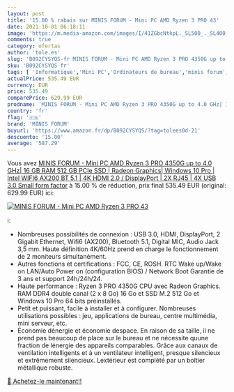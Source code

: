 ```yaml
---
layout: post
title: '15.00 % rabais sur MINIS FORUM - Mini PC AMD Ryzen 3 PRO 43'
date: 2021-10-01 06:18:11
image: 'https://m.media-amazon.com/images/I/41ZGbcNtkpL._SL500_._SL400_.jpg'
comments: true
category: ofertas
author: 'tole.es'
slug: 'B092CYSYQS-fr MINIS FORUM - Mini PC AMD Ryzen 3 PRO 4350G up to 4.0 GHz|...'
sku: 'B092CYSYQS-fr'
tags: [ 'Informatique','Mini PC','Ordinateurs de bureau','minis forum', ]
actualPrice: 535.49 EUR
currency: EUR
price: 535.49
comparePrice: 629.99 EUR
prodname: 'MINIS FORUM - Mini PC AMD Ryzen 3 PRO 4350G up to 4.0 GHz| 16 GB RAM 512 GB PCIe SSD | Radeon Graphics| Windows 10 Pro | Intel WIFI6 AX200 BT 5.1 | 4K HDMI 2.0 / DisplayPort | 2X RJ45 | 4X USB 3.0 Small form factor'
country: 'fr'
flag: '🇫🇷'
brand: 'MINIS FORUM'
buyurl: 'https://www.amazon.fr/dp/B092CYSYQS/?tag=tolees0d-21'
descuento: '15.00'
average: '587.29'
---
```


Vous avez [MINIS FORUM - Mini PC AMD Ryzen 3 PRO 4350G up to 4.0 GHz| 16 GB RAM 512 GB PCIe SSD | Radeon Graphics| Windows 10 Pro | Intel WIFI6 AX200 BT 5.1 | 4K HDMI 2.0 / DisplayPort | 2X RJ45 | 4X USB 3.0 Small form factor](https://www.amazon.fr/dp/B092CYSYQS/?tag=tolees0d-21)  à  15.00 % de réduction, prix final  535.49 EUR (original: 629.99 EUR) ici:

[![MINIS FORUM - Mini PC AMD Ryzen 3 PRO 43](https://m.media-amazon.com/images/I/41ZGbcNtkpL._SL500_._SL400_.jpg)](https://www.amazon.fr/dp/B092CYSYQS/?tag=tolees0d-21)

ℹ️:

- Nombreuses possibilités de connexion : USB 3.0, HDMI, DisplayPort, 2 Gigabit Ethernet, Wifi6 (AX200), Bluetooth 5.1, Digital MIC, Audio Jack 3,5 mm. Haute définition 4K/60Hz prend en charge le fonctionnement de 2 moniteurs simultanément.
- Autres fonctions et certifications : FCC, CE, ROSH. RTC Wake up/Wake on LAN/Auto Power on (configuration BIOS) / Network Boot Garantie de 3 ans et support 24h/24h/24.
- Haute performance : Ryzen 3 PRO 4350G CPU avec Radeon Graphics. RAM DDR4 double canal (2 x 8 Go) 16 Go et SSD M.2 512 Go et Windows 10 Pro 64 bits préinstallés.
- Petit et puissant, facile à installer et à configurer. Nombreuses utilisations possibles : jeu, applications de bureau, centre multimédia, mini serveur, etc.
- Économie dénergie et économie despace. En raison de sa taille, il ne prend pas beaucoup de place sur le bureau et ne nécessite quune fraction de lénergie des appareils comparables. Grâce aux canaux de ventilation intelligents et à un ventilateur intelligent, presque silencieux et extrêmement silencieux. Lextérieur est complété par un boîtier métallique robuste.

[🛒 Achetez-le maintenant!!](https://www.amazon.fr/dp/B092CYSYQS/?tag=tolees0d-21)
